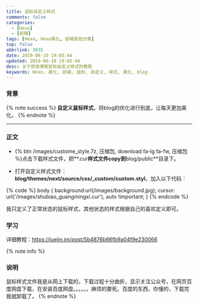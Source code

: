 ```yaml
---
title: 鼠标自定义样式
comments: false
categories:
  - [Hexo]
  - [前端]
tags: [Hexo, Hexo美化, 前端其他分类]
top: false
abbrlink: 3035
date: 2019-06-10 19:03:44
updated: 2019-06-10 19:03:44
desc: 关于修改博客鼠标自定义样式的教程
keywords: Hexo, 美化, 前端, 鼠标, 自定义, 样式, 美化, blog
---
```


### 背景
{% note success %}
**自定义鼠标样式**，将blog的优化进行到底，让每天更加美化。
{% endnote %}

<!--more-->

<hr />

### 正文

- {% btn /images/custome_style.7z, 压缩包, download fa-lg fa-fw, 压缩包 %}点击下载样式文件，把**.cur**样式文件copy到**blog/public**目录下。

- 打开自定义样式文件：**blog/themes/next/source/css/_custom/custom.styl**，加入以下代码：

{% code %}
body {
    background:url(/images/background.jpg);
    cursor: url('/images/shubiao_guangmingxi.cur'), auto !important;
}
{% endcode %}

我只定义了正常状态的鼠标样式，其他状态的样式根据自己的喜欢定义即可。

### 学习

详细教程：https://juejin.im/post/5b4876b66fb9a04f9e230066

{% note info %}
### 说明
鼠标样式文件我是从网上下载的，下载过程十分曲折，显示关注公众号，在网页百度网盘下载，在安装百度网盘。。。。。。麻烦的要死。百度的东西，你懂的，下载完我就卸载了。
{% endnote %}
